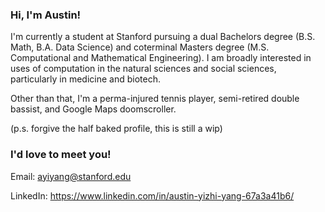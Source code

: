 ### Hi, I'm Austin! 

I'm currently a student at Stanford pursuing a dual Bachelors degree (B.S. Math, B.A. Data Science) and coterminal Masters degree (M.S. Computational and Mathematical Engineering). I am broadly 
interested in uses of computation in the natural sciences and social sciences, particularly in medicine and biotech.

Other than that, I'm a perma-injured tennis player, semi-retired double bassist, and Google Maps doomscroller. 

(p.s. forgive the half baked profile, this is still a wip) 

### I'd love to meet you! 

Email: ayiyang@stanford.edu

LinkedIn: https://www.linkedin.com/in/austin-yizhi-yang-67a3a41b6/

